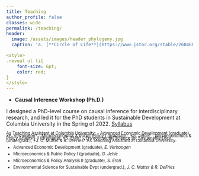 ```yaml
---
title: Teaching
author_profile: false
classes: wide
permalink: /teaching/
header:
  image: /assets/images/header_phylogeny.jpg
  caption: 'a. [**Circle of Life**](https://www.jstor.org/stable/26046885){:target="_blank"} (2016), b. [**Humans are apes**](https://australian.museum/learn/science/human-evolution/humans-are-apes-great-apes){:target="_blank"}'

<style>
.reveal ul li{
    font-size: 6pt;
    color: red;
}
</style>
---
```



  - **Causal Inference Workshop (Ph.D.)**

  I designed a PhD-level course on causal inference for interdisciplinary research, and led it for the PhD students in Sustainable Development at Columbia University in the Spring of 2022. [Syllabus](../docs/CIworkshop_syllabus.pdf)


<span style="font-size:0.8em; line-height:5pt;">
As Teaching Assistant at Columbia University:
  - Advanced Economic Development (graduate), *E. Verhoogen*
  - Microeconomics & Public Policy I (graduate), *G. Jehle*
  - Microeconomics & Policy Analysis II (graduate), *S. Eren*
  - Environmental Science for Sustainable Dvpt (undergrad.), *J. C. Mutter & R. DeFries*  
</span>  


<span style="font-size:0.8em; line-height:5pt;">
As Teaching Assistant at Columbia University:

- Advanced Economic Development (graduate), *E. Verhoogen*

- Microeconomics & Public Policy I (graduate), *G. Jehle*

- Microeconomics & Policy Analysis II (graduate), *S. Eren*

- Environmental Science for Sustainable Dvpt (undergrad.), *J. C. Mutter & R. DeFries*  
</span> 
